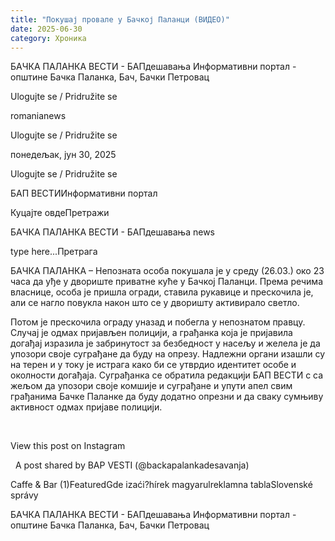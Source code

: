 ```yaml
---
title: "Покушај провале у Бачкој Паланци (ВИДЕО)"
date: 2025-06-30
category: Хроника
---
```


БАЧКА ПАЛАНКА ВЕСТИ - БАПдешавања Информативни портал - општине Бачка Паланка, Бач, Бачки Петровац

Ulogujte se / Pridružite se

romanianews

Ulogujte se / Pridružite se

понедељак, јун 30, 2025

Ulogujte se / Pridružite se

БАП ВЕСТИИнформативни портал

Куцајте овдеПретражи

БАЧКА ПАЛАНКА ВЕСТИ - БАПдешавања news

type here...Претрага

БАЧКА ПАЛАНКА – Непозната особа покушала је у среду (26.03.) око 23 часа да уђе у двориште приватне куће у Бачкој Паланци. Према речима власнице, особа је пришла огради, ставила рукавице и прескочила је, али се нагло повукла након што се у дворишту активирало светло.

Потом је прескочила ограду уназад и побегла у непознатом правцу. Случај је одмах пријављен полицији, а грађанка која је пријавила догађај изразила је забринутост за безбедност у насељу и желела је да упозори своје суграђане да буду на опрезу.
Надлежни органи изашли су на терен и у току је истрага како би се утврдио идентитет особе и околности догађаја.
Суграђанка се обратила редакцији БАП ВЕСТИ с са жељом да упозори своје комшије и суграђане и упути апел свим грађанима Бачке Паланке да буду додатно опрезни и да сваку сумњиву активност одмах пријаве полицији.




 










View this post on Instagram






















 
A post shared by BAP VESTI (@backapalankadesavanja)

Caffe & Bar (1)FeaturedGde izaći?hírek magyarulreklamna tablaSlovenské správy

БАЧКА ПАЛАНКА ВЕСТИ - БАПдешавања Информативни портал - општине Бачка Паланка, Бач, Бачки Петровац
